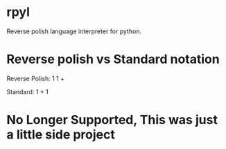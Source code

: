 # rpyl
Reverse polish language interpreter for python.

# Reverse polish vs Standard notation

Reverse Polish: 1 1 +

Standard: 1 + 1

# **No Longer Supported, This was just a little side project**
